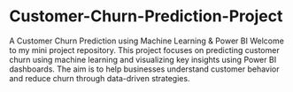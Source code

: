 # Customer-Churn-Prediction-Project
A Customer Churn Prediction using Machine Learning &amp; Power BI Welcome to my mini project repository. This project focuses on predicting customer churn using machine learning and visualizing key insights using Power BI dashboards. The aim is to help businesses understand customer behavior and reduce churn through data-driven strategies.
